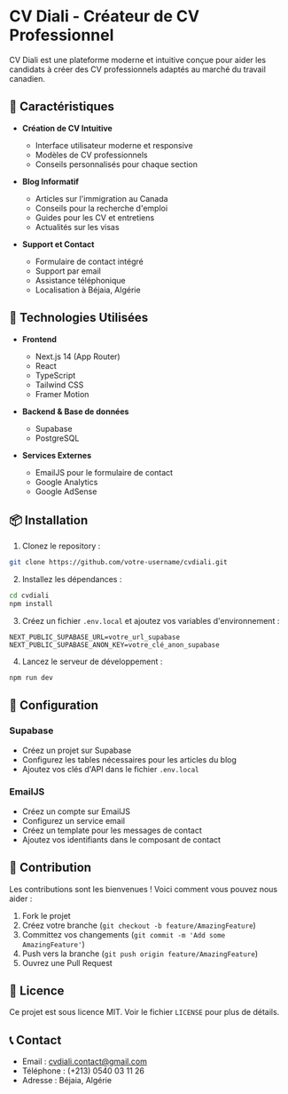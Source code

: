 # CV Diali - Créateur de CV Professionnel

CV Diali est une plateforme moderne et intuitive conçue pour aider les candidats à créer des CV professionnels adaptés au marché du travail canadien.

## 🌟 Caractéristiques

- **Création de CV Intuitive**
  - Interface utilisateur moderne et responsive
  - Modèles de CV professionnels
  - Conseils personnalisés pour chaque section

- **Blog Informatif**
  - Articles sur l'immigration au Canada
  - Conseils pour la recherche d'emploi
  - Guides pour les CV et entretiens
  - Actualités sur les visas

- **Support et Contact**
  - Formulaire de contact intégré
  - Support par email
  - Assistance téléphonique
  - Localisation à Béjaia, Algérie

## 🚀 Technologies Utilisées

- **Frontend**
  - Next.js 14 (App Router)
  - React
  - TypeScript
  - Tailwind CSS
  - Framer Motion

- **Backend & Base de données**
  - Supabase
  - PostgreSQL

- **Services Externes**
  - EmailJS pour le formulaire de contact
  - Google Analytics
  - Google AdSense

## 📦 Installation

1. Clonez le repository :
```bash
git clone https://github.com/votre-username/cvdiali.git
```

2. Installez les dépendances :
```bash
cd cvdiali
npm install
```

3. Créez un fichier `.env.local` et ajoutez vos variables d'environnement :
```env
NEXT_PUBLIC_SUPABASE_URL=votre_url_supabase
NEXT_PUBLIC_SUPABASE_ANON_KEY=votre_clé_anon_supabase
```

4. Lancez le serveur de développement :
```bash
npm run dev
```

## 🔧 Configuration

### Supabase
- Créez un projet sur Supabase
- Configurez les tables nécessaires pour les articles du blog
- Ajoutez vos clés d'API dans le fichier `.env.local`

### EmailJS
- Créez un compte sur EmailJS
- Configurez un service email
- Créez un template pour les messages de contact
- Ajoutez vos identifiants dans le composant de contact

## 📝 Contribution

Les contributions sont les bienvenues ! Voici comment vous pouvez nous aider :

1. Fork le projet
2. Créez votre branche (`git checkout -b feature/AmazingFeature`)
3. Committez vos changements (`git commit -m 'Add some AmazingFeature'`)
4. Push vers la branche (`git push origin feature/AmazingFeature`)
5. Ouvrez une Pull Request

## 📄 Licence

Ce projet est sous licence MIT. Voir le fichier `LICENSE` pour plus de détails.

## 📞 Contact

- Email : cvdiali.contact@gmail.com
- Téléphone : (+213) 0540 03 11 26
- Adresse : Béjaia, Algérie
